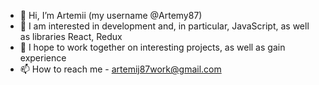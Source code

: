 - 👋 Hi, I’m Artemii (my username @Artemy87)
- 👀 I am interested in development and, in particular, JavaScript, as well as libraries React, Redux
- 🤝 I hope to work together on interesting projects, as well as gain experience
- 📫 How to reach me - artemij87work@gmail.com

<!---
Artemy87/Artemy87 is a ✨ special ✨ repository because its `README.md` (this file) appears on your GitHub profile.
You can click the Preview link to take a look at your changes.
--->
